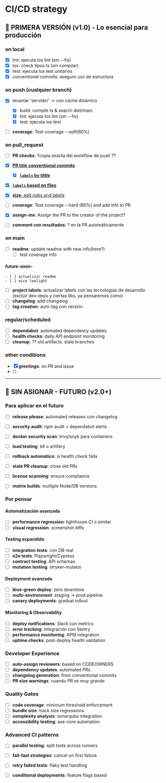 # CI/CD strategy

## 🎯 **PRIMERA VERSIÓN (v1.0)** - Lo esencial para producción

### **on local** 
- [x] lint: ejecuta los lint (sin --fix)
- [x] tsx: check tipos ts (sin compilar)
- [x] test: ejecuta los test unitarios
- [x] conventional commits: aseguro uso de estructura

### **on push (cualquier branch)**
- [x] levantar 'servidor' -> con cache dinámico
    - [x] build: compile ts & search dist/main 
    - [x] lint: ejecuta los lint (sin --fix)
    - [x] test: ejecuta los test
- [ ] **coverage**: Test coverage --soft(60%)


### **on pull_request**
- [ ] **PR checks**: ?copia exacta del workflow de push ??
- [x] [**PR title conventional commits**](./workflows/lint-pr-title.yml)
    - [x] [**`labels` by tittle**](./workflows/conventional-label.yml)
- [x] [**`labels` based on files**](./workflows/pr-scope-label.yml)
- [x] [**size**: add rules and labels](./workflows/pr-size-labeler.yml)
- [ ] **coverage**: Test coverage --hard (80%) and add info to PR
- [x] **assign-me**: Assign the PR to the creator of the project?


- [ ] **comment con resultados**: ? en la PR automáticamente

### **on main**
- [ ] **readme**: update readme with new info(here?)
    - [ ] test coverage info
#### future-soon-
    - [ ] actualizar readme
    - [ ] nice lowlight
- [ ] **project labels**: actualizar labels con las tecnologias de desarrollo (excluir dev-deps y ciertas libs, ya pensaremos como) 
- [ ] **changelog**: add changelog
- [ ] **tag creation**: auto-tag con versión

### **regular/scheduled**
- [ ] **dependabot**: automated dependency updates
- [ ] **health checks**: daily API endpoint monitoring
- [ ] **cleanup**: ?? old artifacts, stale branches

### other conditions
- [x] **greetings**: on PR and issue
- [ ]

---

## 🚀 **SIN ASIGNAR - FUTURO** (v2.0+)

### Para aplicar en el futuro

- [ ] **release please**: automated releases con changelog
- [ ] **security audit**: npm audit + dependabot alerts
- [ ] **docker security scan**: trivy/snyk para containers

- [ ] **load testing**: k6 o artillery

- [ ] **rollback automático**: si health check falla
- [ ] **stale PR cleanup**: close old PRs

- [ ] **license scanning**: ensure compliance

- [ ] **matrix builds**: multiple Node/DB versions

### Por pensar

#### **Automatización avanzada**
- [ ] **performance regression**: lighthouse CI o similar
- [ ] **visual regression**: screenshot diffs

#### **Testing expandido**
- [ ] **integration tests**: con DB real
- [ ] **e2e tests**: Playwright/Cypress
- [ ] **contract testing**: API schemas
- [ ] **mutation testing**: stryker-mutator

#### **Deployment avanzado**
- [ ] **blue-green deploy**: zero downtime
- [ ] **multi-environment**: staging → prod pipeline
- [ ] **canary deployments**: gradual rollout

#### **Monitoring & Observability**
- [ ] **deploy notifications**: Slack con metrics
- [ ] **error tracking**: integración con Sentry
- [ ] **performance monitoring**: APM integration
- [ ] **uptime checks**: post-deploy health validation

### **Developer Experience**
- [ ] **auto-assign reviewers**: based on CODEOWNERS
- [ ] **dependency updates**: automated PRs
- [ ] **changelog generation**: from conventional commits
- [ ] **PR size warnings**: cuando PR es muy grande

### **Quality Gates**
- [ ] **code coverage**: minimum threshold enforcement
- [ ] **bundle size**: track size regressions
- [ ] **complexity analysis**: sonarqube integration
- [ ] **accessibility testing**: axe-core automation

### **Advanced CI patterns**
- [ ] **parallel testing**: split tests across runners
- [ ] **fail-fast strategies**: cancel on first failure
- [ ] **retry failed tests**: flaky test handling
- [ ] **conditional deployments**: feature flags based


